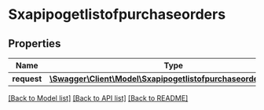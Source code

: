 # Sxapipogetlistofpurchaseorders

## Properties
Name | Type | Description | Notes
------------ | ------------- | ------------- | -------------
**request** | [**\Swagger\Client\Model\SxapipogetlistofpurchaseordersRequest**](SxapipogetlistofpurchaseordersRequest.md) |  | [optional] 

[[Back to Model list]](../README.md#documentation-for-models) [[Back to API list]](../README.md#documentation-for-api-endpoints) [[Back to README]](../README.md)


